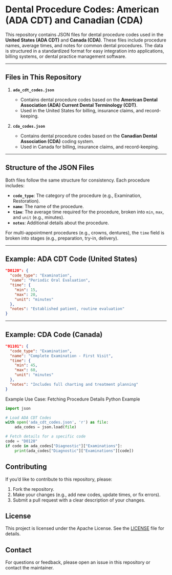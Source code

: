 # Dental Procedure Codes: American (ADA CDT) and Canadian (CDA)

This repository contains JSON files for dental procedure codes used in the **United States (ADA CDT)** and **Canada (CDA)**. These files include procedure names, average times, and notes for common dental procedures. The data is structured in a standardized format for easy integration into applications, billing systems, or dental practice management software.

---

## Files in This Repository

1. **`ada_cdt_codes.json`**  
   - Contains dental procedure codes based on the **American Dental Association (ADA) Current Dental Terminology (CDT)**.  
   - Used in the United States for billing, insurance claims, and record-keeping.  

2. **`cda_codes.json`**  
   - Contains dental procedure codes based on the **Canadian Dental Association (CDA)** coding system.  
   - Used in Canada for billing, insurance claims, and record-keeping.  

---

## Structure of the JSON Files

Both files follow the same structure for consistency. Each procedure includes:  
- **`code_type`**: The category of the procedure (e.g., Examination, Restoration).  
- **`name`**: The name of the procedure.  
- **`time`**: The average time required for the procedure, broken into `min`, `max`, and `unit` (e.g., minutes).  
- **`notes`**: Additional details about the procedure.  

For multi-appointment procedures (e.g., crowns, dentures), the `time` field is broken into stages (e.g., preparation, try-in, delivery).

---

## Example: ADA CDT Code (United States)

```json
"D0120": {
  "code_type": "Examination",
  "name": "Periodic Oral Evaluation",
  "time": {
    "min": 15,
    "max": 20,
    "unit": "minutes"
  },
  "notes": "Established patient, routine evaluation"
}
```
---
## Example: CDA Code (Canada)

```json
"01101": {
  "code_type": "Examination",
  "name": "Complete Examination - First Visit",
  "time": {
    "min": 45,
    "max": 60,
    "unit": "minutes"
  },
  "notes": "Includes full charting and treatment planning"
}
```

Example Use Case: Fetching Procedure Details
Python Example

```python
import json

# Load ADA CDT Codes
with open('ada_cdt_codes.json', 'r') as file:
    ada_codes = json.load(file)

# Fetch details for a specific code
code = "D0120"
if code in ada_codes["Diagnostic"]["Examinations"]:
    print(ada_codes["Diagnostic"]["Examinations"][code])
```

## Contributing

If you’d like to contribute to this repository, please:

1. Fork the repository.
2. Make your changes (e.g., add new codes, update times, or fix errors).
3. Submit a pull request with a clear description of your changes.

## License

This project is licensed under the Apache License. See the [LICENSE](LICENSE) file for details.

## Contact

For questions or feedback, please open an issue in this repository or contact the maintainer.
